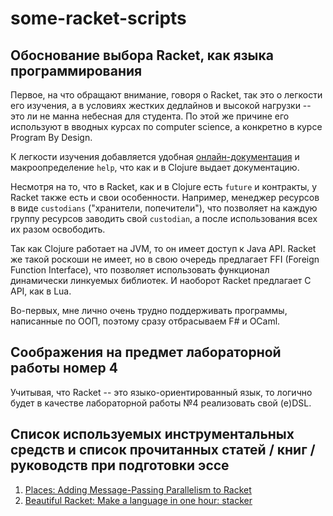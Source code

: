 # some-racket-scripts

## Обоснование выбора Racket, как языка программирования

Первое, на что обращают внимание, говоря о Racket, так это о легкости его изучения, а в условиях жестких дедлайнов и высокой нагрузки -- это ли не манна небесная для студента. По этой же причине его используют в вводных курсах по computer science, а конкретно в курсе Program By Design.

К легкости изучения добавляется удобная [онлайн-документация](https://docs.racket-lang.org/) и макроопределение `help`, что как и в Clojure выдает документацию.

Несмотря на то, что в Racket, как и в Clojure есть `future` и контракты, у Racket также есть и свои особенности. Например, менеджер ресурсов в виде `custodians` ("хранители, попечители"), что позволяет на каждую группу ресурсов заводить свой `custodian`, а после использования всех их разом освободить.

Так как Clojure работает на JVM, то он имеет доступ к Java API. Racket же такой роскоши не имеет, но в свою очередь предлагает FFI (Foreign Function Interface), что позволяет использовать функционал динамически линкуемых библиотек. И наоборот Racket предлагает C API, как в Lua.   

Во-первых, мне лично очень трудно поддерживать программы, написанные по ООП, поэтому сразу отбрасываем F\# и OCaml.

## Соображения на предмет лабораторной работы номер 4

Учитывая, что Racket -- это языко-ориентированный язык, то логично будет в качестве лабораторной работы №4 реализовать свой (e)DSL.

## Список используемых инструментальных средств и список прочитанных статей / книг / руководств при подготовки эссе

1. [Places: Adding Message-Passing Parallelism to Racket](https://www.cs.utah.edu/plt/publications/dls11-tsffd.pdf)
2. [Beautiful Racket: Make a language in one hour: stacker](https://beautifulracket.com/stacker/why-make-languages.html)
